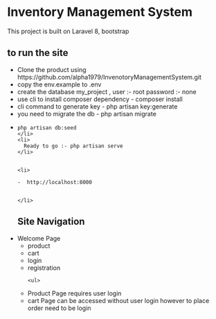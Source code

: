 ## <h1>Inventory Management System</h1>
This project is built on Laravel 8, bootstrap 

## to run the site
<ul>
    <li>
        Clone the product using https://github.com/alpha1979/InvenotoryManagementSystem.git
    </li>
    <li>
        copy the env.example to .env
    </li>
    <li>
        create the database my_project , user :- root password :- none
    </li>
    <li>
    use cli to install composer dependency 
    - composer install
    </li>
    <li>
    cli command to generate key
    - php artisan key:generate
    </li>
     <li>
    you need to migrate the db
    - php artisan migrate
    </li>
     <li>
    
    php artisan db:seed
    </li>
    <li>
      Ready to go :- php artisan serve
    </li>
    
    
    <li>
    
    -  http://localhost:8000
    

    </li>
## Site Navigation

<li>Welcome Page 
    <ul>
        <li>product </li>
        <li>cart </li>
        <li>login </li>
        <li>registration </li>


    <ul>
</li>

<li>Product Page requires user login</li>

<li>cart Page can be accessed without user login however to place order need to be login</li>

